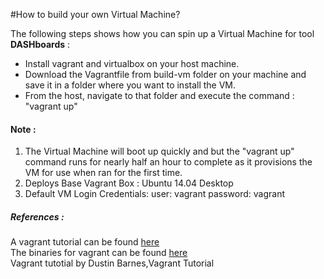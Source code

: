 #How to build your own Virtual Machine?

The following steps shows how you can spin up a Virtual Machine for tool <b>DASHboards</b> :

<ul>
<li>Install vagrant and virtualbox on your host machine.</li>
<li>Download the Vagrantfile from build-vm folder on your machine and save it in a folder where you want to install the VM.</li>
<li>From the host, navigate to that folder and execute the command : "vagrant up"</li>
</ul>

<h4>Note :</h4>

1. The Virtual Machine will boot up quickly and but the "vagrant up" command runs for nearly half an hour to complete as it provisions the VM for use when ran for the first time.
2. Deploys Base Vagrant Box : Ubuntu 14.04 Desktop
3. Default VM Login Credentials:
    user: vagrant
    password: vagrant

<h5>References :</h5>

A vagrant tutorial can be found [here](https://docs.vagrantup.com/v2/getting-started/index.html)<br/>
The binaries for vagrant can be found [here](https://www.vagrantup.com/downloads.html)<br/>
Vagrant tutotial by Dustin Barnes,Vagrant Tutorial


